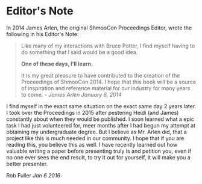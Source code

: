 # Editor's Note

In 2014 James Arlen, the original ShmooCon Proceedings Editor, wrote the following in his Editor's Note:

>Like many of my interactions with Bruce Potter, I find myself having to do something that I said would be a good idea.
>
>**One of these days, I’ll learn.**  
>
> It is my great pleasure to have contributed to the creation of the Proceedings of ShmooCon 2014. I hope that this book will be a source of inspiration and reference material for our industry for many years to come. - *James Arlen January 6, 2014*

I find myself in the exact same situation on the exact same day 2 years later. I took over the Proceedings in 2015 after pestering Heidi (and James) constantly about when they would be published. I soon learned what a epic task I had just volunteered for, meer months after I had begun my attempt at obtaining my undergraduate degree. But I believe as Mr. Arlen did, that a project like this is much needed in our community. I hope that if you are reading this, you believe this as well. I have recently learned out how valuable writing a paper before presenting truly is and petition you, even if no one ever sees the end result, to try it out for yourself, it will make you a better presenter.


Rob Fuller
*Jan 6 2016*